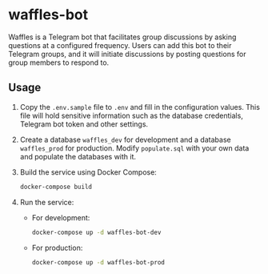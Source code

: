 # waffles-bot

Waffles is a Telegram bot that facilitates group discussions by asking questions at a configured frequency. Users can add this bot to their Telegram groups, and it will initiate discussions by posting questions for group members to respond to.

## Usage

1. Copy the `.env.sample` file to `.env` and fill in the configuration values. This file will hold sensitive information such as the database credentials, Telegram bot token and other settings.

2. Create a database `waffles_dev` for development and a database `waffles_prod` for production. Modify `populate.sql` with your own data and populate the databases with it.

3. Build the service using Docker Compose:

   ```bash
   docker-compose build
   ```

4. Run the service:
   - For development:

     ```bash
     docker-compose up -d waffles-bot-dev
     ```

   - For production:

     ```bash
     docker-compose up -d waffles-bot-prod
     ```
